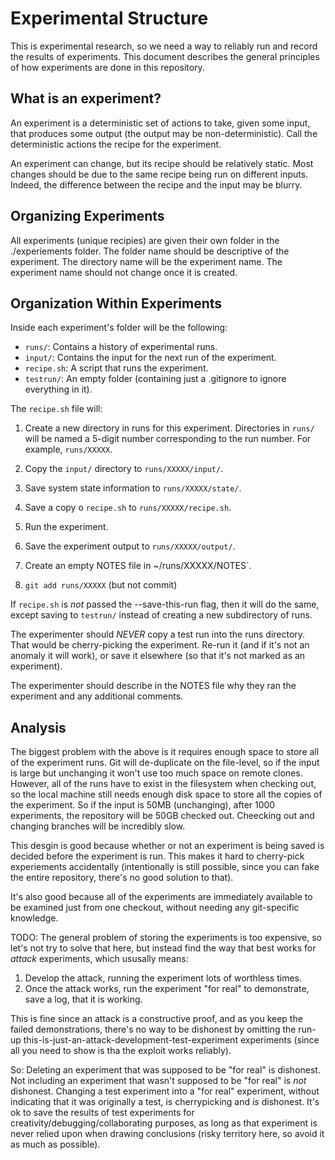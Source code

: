 Experimental Structure
========================

This is experimental research, so we need a way to reliably run and record the
results of experiments. This document describes the general principles of how
experiments are done in this repository.

What is an experiment?
------------------------

An experiment is a deterministic set of actions to take, given some input, that
produces some output (the output may be non-deterministic). Call the
deterministic actions the recipe for the experiment.

An experiment can change, but its recipe should be relatively static. Most
changes should be due to the same recipe being run on different inputs. Indeed,
the difference between the recipe and the input may be blurry.

Organizing Experiments
-----------------------

All experiments (unique recipies) are given their own folder in the
./experiements folder. The folder name should be descriptive of the experiment.
The directory name will be the experiment name. The experiment name should not
change once it is created.

Organization Within Experiments
--------------------------------

Inside each experiment's folder will be the following:

- `runs/`: Contains a history of experimental runs.
- `input/`: Contains the input for the next run of the experiment.
- `recipe.sh`: A script that runs the experiment.
- `testrun/`: An empty folder (containing just a .gitignore to ignore everything
  in it).

The `recipe.sh` file will:

1. Create a new directory in runs for this experiment. Directories in `runs/`
   will be named a 5-digit number corresponding to the run number. For example,
   `runs/XXXXX`.

2. Copy the `input/` directory to `runs/XXXXX/input/`.

3. Save system state information to `runs/XXXXX/state/`.

4. Save a copy o `recipe.sh` to `runs/XXXXX/recipe.sh`.

5. Run the experiment.

6. Save the experiment output to `runs/XXXXX/output/`.

7. Create an empty NOTES file in ~/runs/XXXXX/NOTES`.

7. `git add runs/XXXXX` (but not commit)

If `recipe.sh` is *not* passed the --save-this-run flag, then it will do the
same, except saving to `testrun/` instead of creating a new subdirectory of
runs.

The experimenter should *NEVER* copy a test run into the runs directory. That
would be cherry-picking the experiment. Re-run it (and if it's not an anomaly it
will work), or save it elsewhere (so that it's not marked as an experiment).

The experimenter should describe in the NOTES file why they ran the experiment
and any additional comments.

Analysis
---------

The biggest problem with the above is it requires enough space to store all of
the experiment runs. Git will de-duplicate on the file-level, so if the input is
large but unchanging it won't use too much space on remote clones. However, all
of the runs have to exist in the filesystem when checking out, so the local
machine still needs enough disk space to store all the copies of the experiment.
So if the input is 50MB (unchanging), after 1000 experiments, the repository
will be 50GB checked out. Cheecking out and changing branches will be incredibly
slow.

This desgin is good because whether or not an experiment is being saved is
decided before the experiment is run. This makes it hard to cherry-pick
experiements accidentally (intentionally is still possible, since you can fake
the entire repository, there's no good solution to that).

It's also good because all of the experiments are immediately available to be
examined just from one checkout, without needing any git-specific knowledge.

TODO: The general problem of storing the experiments is too expensive, so let's
not try to solve that here, but instead find the way that best works for
*attack* experiments, which ususally means:

1. Develop the attack, running the experiment lots of worthless times.
2. Once the attack works, run the experiment "for real" to demonstrate, save
   a log, that it is working.

This is fine since an attack is a constructive proof, and as you keep the failed
demonstrations, there's no way to be dishonest by omitting the run-up
this-is-just-an-attack-development-test-experiment experiments (since all you
need to show is tha the exploit works reliably).

So: Deleting an experiment that was supposed to be "for real" is dishonest. Not
including an experiment that wasn't supposed to be "for real" is *not*
dishonest. Changing a test experiment into a "for real" experiment, without
indicating that it was originally a test, is cherrypicking and *is* dishonest.
It's ok to save the results of test experiments for
creativity/debugging/collaborating purposes, as long as that experiment is never
relied upon when drawing conclusions (risky territory here, so avoid it as much
as possible).
